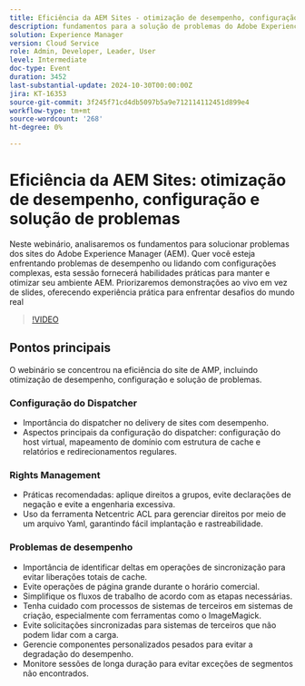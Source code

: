 ```yaml
---
title: Eficiência da AEM Sites - otimização de desempenho, configuração e solução de problemas
description: fundamentos para a solução de problemas do Adobe Experience Manager (AEM) Sites. Quer você esteja enfrentando problemas de desempenho ou lidando com configurações complexas, esta sessão fornecerá habilidades práticas para manter e otimizar seu ambiente AEM. Priorizaremos demonstrações ao vivo em vez de slides, oferecendo experiência prática para enfrentar desafios do mundo real​Principais pontos para discussão:- Configuração de host virtual e mapeamento de domínio- Problemas de desempenho- Autorização, identificação, permissões de usuário
solution: Experience Manager
version: Cloud Service
role: Admin, Developer, Leader, User
level: Intermediate
doc-type: Event
duration: 3452
last-substantial-update: 2024-10-30T00:00:00Z
jira: KT-16353
source-git-commit: 3f245f71cd4db5097b5a9e712114112451d899e4
workflow-type: tm+mt
source-wordcount: '268'
ht-degree: 0%

---
```



# Eficiência da AEM Sites: otimização de desempenho, configuração e solução de problemas

Neste webinário, analisaremos os fundamentos para solucionar problemas dos sites do Adobe Experience Manager (AEM). Quer você esteja enfrentando problemas de desempenho ou lidando com configurações complexas, esta sessão fornecerá habilidades práticas para manter e otimizar seu ambiente AEM. Priorizaremos demonstrações ao vivo em vez de slides, oferecendo experiência prática para enfrentar desafios do mundo real&#x200B;

>[!VIDEO](https://video.tv.adobe.com/v/3435114/?learn=on)

## Pontos principais

O webinário se concentrou na eficiência do site de AMP, incluindo otimização de desempenho, configuração e solução de problemas.

### Configuração do Dispatcher

* Importância do dispatcher no delivery de sites com desempenho.
* Aspectos principais da configuração do dispatcher: configuração do host virtual, mapeamento de domínio com estrutura de cache e relatórios e redirecionamentos regulares.

### Rights Management

* Práticas recomendadas: aplique direitos a grupos, evite declarações de negação e evite a engenharia excessiva.
* Uso da ferramenta Netcentric ACL para gerenciar direitos por meio de um arquivo Yaml, garantindo fácil implantação e rastreabilidade.

### Problemas de desempenho

* Importância de identificar deltas em operações de sincronização para evitar liberações totais de cache.
* Evite operações de página grande durante o horário comercial.
* Simplifique os fluxos de trabalho de acordo com as etapas necessárias.
* Tenha cuidado com processos de sistemas de terceiros em sistemas de criação, especialmente com ferramentas como o ImageMagick.
* Evite solicitações sincronizadas para sistemas de terceiros que não podem lidar com a carga.
* Gerencie componentes personalizados pesados para evitar a degradação do desempenho.
* Monitore sessões de longa duração para evitar exceções de segmentos não encontrados.